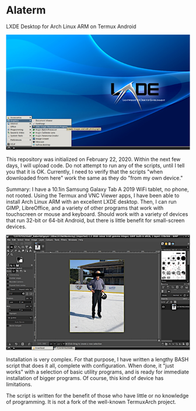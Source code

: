 # Alaterm
LXDE Desktop for Arch Linux ARM on Termux Android

![screenshot of LXDE desktop with expanded menu](alaterm-lxde.png)

This repository was initialized on February 22, 2020. Within the next few days, I will upload code. Do not attempt to run any of the scripts, until I tell you that it is OK. Currently, I need to verify that the scripts "when downloaded from here" work the same as they do "from my own device."

Summary: I have a 10.1in Samsung Galaxy Tab A 2019 WiFi tablet, no phone, not rooted. Using the Termux and VNC Viewer apps, I have been able to install Arch Linux ARM with an excellent LXDE desktop. Then, I can run GIMP, LibreOffice, and a variety of other programs that work with touchscreen or mouse and keyboard. Should work with a variety of devices that run 32-bit or 64-bit Android, but there is little benefit for small-screen devices.

![screenshot of GIMP](alaterm-gimp.png)

Installation is very complex. For that purpose, I have written a lengthy BASH script that does it all, complete with configuration. When done, it "just works" with a selection of basic utility programs, and is ready for immediate installation of bigger programs. Of course, this kind of device has limitations.

The script is written for the benefit of those who have little or no knowledge of programming. It is not a fork of the well-known TermuxArch project.
